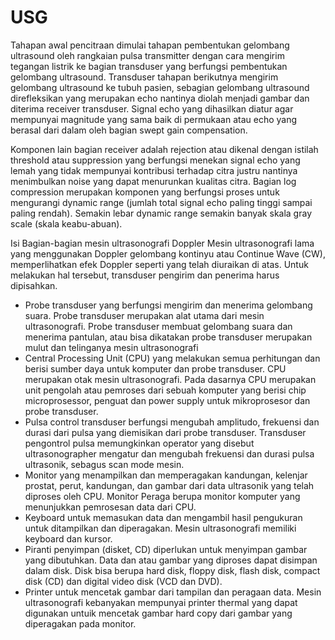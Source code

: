 USG
==============================================================

Tahapan awal pencitraan dimulai tahapan pembentukan gelombang ultrasound oleh rangkaian pulsa transmitter dengan cara mengirim tegangan listrik ke bagian transduser yang berfungsi pembentukan gelombang ultrasound. Transduser tahapan berikutnya mengirim gelombang ultrasound ke tubuh pasien, sebagian gelombang ultrasound direfleksikan yang merupakan echo nantinya diolah menjadi gambar dan diterima receiver transduser. Signal echo yang dihasilkan diatur agar mempunyai magnitude yang sama baik di permukaan atau echo yang berasal dari dalam oleh bagian swept gain compensation.

Komponen lain bagian receiver adalah rejection atau dikenal dengan istilah threshold atau suppression yang berfungsi menekan signal echo yang lemah yang tidak mempunyai kontribusi terhadap citra justru nantinya menimbulkan noise yang dapat menurunkan kualitas citra. Bagian log compression merupakan komponen yang berfungsi proses untuk mengurangi dynamic range (jumlah total signal echo paling tinggi sampai paling rendah). Semakin lebar dynamic range semakin banyak skala gray scale (skala keabu-abuan). 

Isi Bagian-bagian mesin ultrasonografi Doppler Mesin ultrasonografi lama yang menggunakan Doppler gelombang kontinyu atau Continue Wave (CW), memperlihatkan efek Doppler seperti yang telah diuraikan di atas. Untuk melakukan hal tersebut, transduser pengirim dan penerima harus dipisahkan.

*	Probe transduser yang berfungsi mengirim dan menerima gelombang suara. Probe transduser merupakan alat utama dari mesin ultrasonografi. Probe transduser membuat gelombang suara dan menerima pantulan, atau bisa dikatakan probe transduser merupakan mulut dan telinganya mesin ultrasonografi
* Central Processing Unit (CPU) yang melakukan semua perhitungan dan berisi sumber daya untuk komputer dan probe transduser. CPU merupakan otak mesin ultrasonografi. Pada dasarnya CPU merupakan unit pengolah atau pemroses dari sebuah komputer yang berisi chip microprosessor, penguat dan power supply untuk mikroprosesor dan probe transduser.
* Pulsa control transduser berfungsi mengubah amplitudo, frekuensi dan durasi dari pulsa yang diemisikan dari probe transduser. Transduser pengontrol pulsa memungkinkan operator yang disebut ultrasonographer mengatur dan mengubah frekuensi dan durasi pulsa ultrasonik, sebagus scan mode mesin.
* Monitor yang menampilkan dan memperagakan kandungan, kelenjar prostat, perut, kandungan, dan gambar dari data ultrasonik yang telah diproses oleh CPU. Monitor Peraga berupa monitor komputer yang menunjukkan pemrosesan data dari CPU.
* Keyboard untuk memasukan data dan mengambil hasil pengukuran untuk ditampilkan dan diperagakan. Mesin ultrasonografi memiliki keyboard dan kursor.
* Piranti penyimpan (disket, CD) diperlukan untuk menyimpan gambar yang dibutuhkan. Data dan atau gambar yang diproses dapat disimpan dalam disk. Disk bisa berupa hard disk, floppy disk, flash disk,
compact disk (CD) dan digital video disk (VCD dan DVD).
* Printer untuk mencetak gambar dari tampilan dan peragaan data.
Mesin ultrasonografi kebanyakan mempunyai printer thermal yang dapat
digunakan untuik mencetak gambar hard copy dari gambar yang diperagakan pada monitor.
